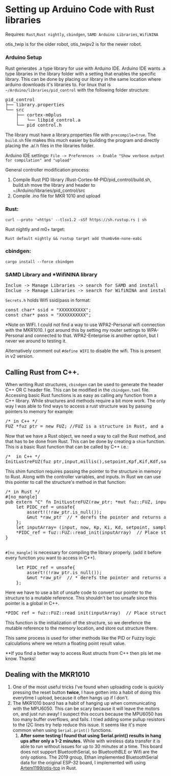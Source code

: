 # Setting up Arduino Code with Rust libraries

Requires: `Rust`,`Rust nightly`, `cbindgen`, `SAMD Arduino Libraries`, `WifiNINA`

otis_twip is for the older robot, otis_twipv2 is for the newer robot.  

### Arduino Setup
Rust generates .a type library for use with Arduino IDE.  Arduino IDE wants .a type libraries in the library folder with a setting that enables the specific library.
This can be done by placing our library in the same location where arduino downloads it's libraries to.  For linux that
is `~/Arduino/libraries/pid_control` with the following folder structure:
<pre>
pid_control
├── library.properties
└── src
    ├── cortex-m0plus
    │   └── libpid_control.a
    └── pid_control.h
</pre>

The library must have a library.properties file with `precompile=true`. 
The `build.sh` file makes this much easier by building the program and 
directly placing the .a/.h files in the libraries folder.

Arduino IDE settings: `File -> Preferences -> Enable "Show verbose output for compilation" and "upload"`

General controller modification process:
1. Compile Rust PID library /Rust-Cortex-M-PID/pid_control/build.sh, build.sh move the library and header to ~/Arduino/libraries/pid_control/src
2. Compile .ino file for MKR 1010 and upload


### Rust: 

`curl --proto '=https' --tlsv1.2 -sSf https://sh.rustup.rs | sh`

Rust nightly and m0+ target:

`Rust default nightly && rustup target add thumbv6m-none-eabi`

### cbindgen:

`cargo install --force cbindgen`

### SAMD Library and *WifiNINA library
<pre>
Inclue -> Manage Libraries -> search for SAMD and install
Inclue -> Manage Libraries -> search for WifiNINA and install 
</pre>

`Secrets.h` holds Wifi ssid/pass in format:
<pre>
const char* ssid = "XXXXXXXXXX";
const char* pass = "XXXXXXXXXX";
</pre>

*Note on WIFI.  I could not find a way to use WPA2-Personal wifi connection with the MKR1010.
I got around this by setting my router settings to WPA-Personal and connected to that.  WPA2-Enterprise is another option, but I never we around to testing it.

Alternatively comment out `#define WIFI` to disable the wifi.  This is present in v2 version.  

## Calling Rust from C++.
When writing Rust structures, `cbindgen` can be used to generate the header C++ OR C header file.
This can be modified in the `cbindgen.toml` file.  Accessing basic Rust functions is as easy as calling any function from a C++ library.
While structures and methods require a bit more work.  The only way I was able to find ways to access a rust structure was by passing pointers to memory for example:
<pre>
/* in C++ */
FUZ *fuz_ptr = new FUZ; //FUZ is a structure in Rust, and a class in the librarie's .h file
</pre>

Now that we have a Rust object, we need a way to call the Rust method, and that has to be done from Rust.  This can be done by creating a `shim` function.  This is a basic Rust function that can be called by C++ i.e.:
<pre>
/*  in C++ */
InitLustreFUZ(fuz_ptr,input,millis(),setpoint,Kpf,Kif,Kdf,sampleRate);  //
</pre>
This shim function requires passing the pointer to the structure in memory to Rust.  Along with the controller variables, and inputs.  In Rust we can use this pointer to call the structure's method in that function:
<pre>
/* in Rust */
#[no_mangle]
pub extern "C" fn InitLustreFUZ(raw_ptr: *mut fuz::FUZ, input: f64, now: f64, setpoint: f64, Kp: f64, Ki: f64, Kd: f64, sampleTime:f64) {
    let PIDC_ref = unsafe{
        assert!(!raw_ptr.is_null());
        &mut *raw_ptr  // * derefs the pointer and returns a mutable reference to our data location
    };
    let inputArray= (input, now, Kp, Ki, Kd, setpoint, sampleTime);
    *PIDC_ref = fuz::FUZ::read_init(inputArray)  // Place struct in deferenced location PIDC_ref
}

</pre>
`#[no_mangle]` is necessary for compiling the library properly.  (add it before every function you want to access in C++).

<pre>
    let PIDC_ref = unsafe{
        assert!(!raw_ptr.is_null());
        &mut *raw_ptr  // * derefs the pointer and returns a mutable reference to our data location
    };
</pre>
Here we have to use a bit of unsafe code to convert our pointer to the structure to a mutable reference.  This shouldn't be too unsafe since this pointer is a global in C++.

<pre>
*PIDC_ref = fuz::FUZ::read_init(inputArray)  // Place struct in deferenced location PIDC_ref
</pre>
This function is the initialization of the structure, so we derefence the mutable reference to the memory location, and store out structure there.

This same process is used for other methods like the PID or Fuzzy logic calculations where we return a floating point result value.

**If you find a better way to access Rust structs from C++ then pls let me know.  Thanks!


## Dealing with the MKR1010
1. One of the most useful tricks I've found when uploading code is quickly pressing the reset button **twice**, I have gotten into a habit of doing this everytime I upload, because it often hangs up if I don't.
2. The MKR1010 board has a habit of hanging up when communicating with the MPU6050.  This can be scary because it will leave the motors on, and just run away!  I suspect this occurs because the MPU6050 has too many buffer overflows, and fails.  I tried adding some pullup resistors to the I2C lines try help reduce this issue.  It seems like it's more common when using `Serial.print()` functions.
   1. **After some testing I found that using Serial.print() results in hang ups after only a 1-2 minutes.**  While with wireless data transfer it is able to run without issues for up to 30 minutes at a time. This board does not support BluetoothSerial, so BluetoothBLE or Wifi are the only options. The 2019 group, Ethan implemented BluetoothSerial data for the original ESP-32 board, I implemented wifi using [Artem1199/otis-tcp](https://github.com/Artem1199/otis-tcp/tree/213521e0492a6fb77247b8a0346dc709985c218d) in Rust.

